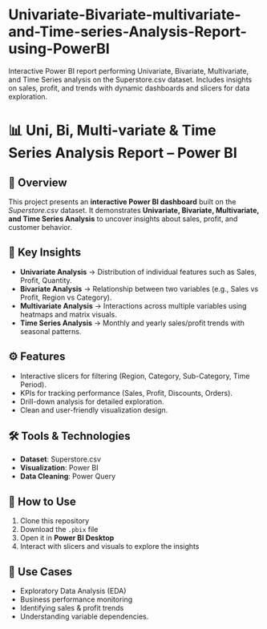 # Univariate-Bivariate-multivariate-and-Time-series-Analysis-Report-using-PowerBI
Interactive Power BI report performing Univariate, Bivariate, Multivariate, and Time Series analysis on the Superstore.csv dataset. Includes insights on sales, profit, and trends with dynamic dashboards and slicers for data exploration.


# 📊 Uni, Bi, Multi-variate & Time Series Analysis Report – Power BI

## 📌 Overview

This project presents an **interactive Power BI dashboard** built on the *Superstore.csv* dataset. It demonstrates **Univariate, Bivariate, Multivariate, and Time Series Analysis** to uncover insights about sales, profit, and customer behavior.

## 🔎 Key Insights

* **Univariate Analysis** → Distribution of individual features such as Sales, Profit, Quantity.
* **Bivariate Analysis** → Relationship between two variables (e.g., Sales vs Profit, Region vs Category).
* **Multivariate Analysis** → Interactions across multiple variables using heatmaps and matrix visuals.
* **Time Series Analysis** → Monthly and yearly sales/profit trends with seasonal patterns.

## ⚙️ Features

* Interactive slicers for filtering (Region, Category, Sub-Category, Time Period).
* KPIs for tracking performance (Sales, Profit, Discounts, Orders).
* Drill-down analysis for detailed exploration.
* Clean and user-friendly visualization design.

## 🛠️ Tools & Technologies

* **Dataset**: Superstore.csv
* **Visualization**: Power BI
* **Data Cleaning**: Power Query

## 🚀 How to Use

1. Clone this repository
2. Download the `.pbix` file
3. Open it in **Power BI Desktop**
4. Interact with slicers and visuals to explore the insights

## 📢 Use Cases

* Exploratory Data Analysis (EDA)
* Business performance monitoring
* Identifying sales & profit trends
* Understanding variable dependencies.
